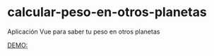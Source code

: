 # calcular-peso-en-otros-planetas
Aplicación Vue para saber tu peso en otros planetas

[DEMO: ](https://alodor24.github.io/calcular-peso-en-otros-planetas)
